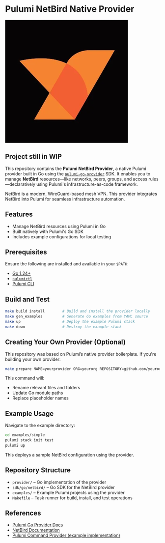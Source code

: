 # Pulumi NetBird Native Provider

![netbird_logo](./assets/logo.webp)

## Project still in WIP

This repository contains the **Pulumi NetBird Provider**, a native Pulumi provider built in Go using the [`pulumi-go-provider`](https://github.com/pulumi/pulumi-go-provider) SDK. It enables you to manage **NetBird** resources—like networks, peers, groups, and access rules—declaratively using Pulumi's infrastructure-as-code framework.

NetBird is a modern, WireGuard-based mesh VPN. This provider integrates NetBird into Pulumi for seamless infrastructure automation.

## Features

* Manage NetBird resources using Pulumi in Go
* Built natively with Pulumi's Go SDK
* Includes example configurations for local testing

## Prerequisites

Ensure the following are installed and available in your `$PATH`:

* [Go 1.24+](https://go.dev/dl/)
* [`pulumictl`](https://github.com/pulumi/pulumictl#installation)
* [Pulumi CLI](https://www.pulumi.com/docs/get-started/install/)

## Build and Test

```bash
make build install        # Build and install the provider locally
make gen_examples         # Generate Go examples from YAML source
make up                   # Deploy the example Pulumi stack
make down                 # Destroy the example stack
```

## Creating Your Own Provider (Optional)

This repository was based on Pulumi’s native provider boilerplate. If you're building your own provider:

```bash
make prepare NAME=yourprovider ORG=yourorg REPOSITORY=github.com/yourorg/pulumi-yourprovider
```

This command will:

* Rename relevant files and folders
* Update Go module paths
* Replace placeholder names

## Example Usage

Navigate to the example directory:

```bash
cd examples/simple
pulumi stack init test
pulumi up
```

This deploys a sample NetBird configuration using the provider.

## Repository Structure

* `provider/` – Go implementation of the provider
* `sdk/go/netbird/` – Go SDK for the NetBird provider
* `examples/` – Example Pulumi projects using the provider
* `Makefile` – Task runner for build, install, and test operations

## References

* [Pulumi Go Provider Docs](https://github.com/pulumi/pulumi-go-provider)
* [NetBird Documentation](https://docs.netbird.io/)
* [Pulumi Command Provider (example implementation)](https://github.com/pulumi/pulumi-command)
